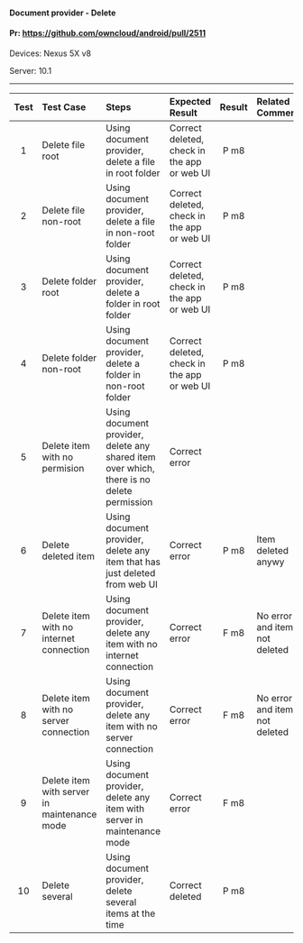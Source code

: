 #### Document provider - Delete

#### Pr: https://github.com/owncloud/android/pull/2511

Devices: Nexus 5X v8

Server: 10.1


---

 
| Test | Test Case | Steps | Expected Result | Result | Related Comment
| :----: | :-------- | :---- | :-------------- | :-----: | :------
| 1 | Delete file root | Using document provider, delete a file in root folder | Correct deleted, check in the app or web UI | P m8 |
| 2 | Delete file non-root | Using document provider, delete a file in non-root folder | Correct deleted, check in the app or web UI | P m8 |
| 3 | Delete folder root | Using document provider, delete a folder in root folder | Correct deleted, check in the app or web UI | P m8 |
| 4 | Delete folder non-root | Using document provider, delete a folder in non-root folder | Correct deleted, check in the app or web UI | P m8 |
| 5 | Delete item with no permision | Using document provider, delete any shared item over which, there is no delete permission | Correct error |  |
| 6 | Delete deleted item | Using document provider, delete any item that has just deleted from web UI | Correct error | P m8 | Item deleted anywy
| 7 | Delete item with no internet connection | Using document provider, delete any item with no internet connection| Correct error | F m8 | No error and item not deleted
| 8 | Delete item with no server connection | Using document provider, delete any item with no server connection| Correct error | F m8 | No error and item not deleted
| 9 | Delete item with server in maintenance mode | Using document provider, delete any item with server in maintenance mode| Correct error | F m8 |
| 10 | Delete several  | Using document provider, delete several items at the time| Correct  deleted | P m8 |